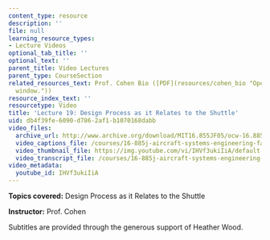 ```yaml
---
content_type: resource
description: ''
file: null
learning_resource_types:
- Lecture Videos
optional_tab_title: ''
optional_text: ''
parent_title: Video Lectures
parent_type: CourseSection
related_resources_text: Prof. Cohen Bio ([PDF](resources/cohen_bio "Open in a new
  window."))
resource_index_text: ''
resourcetype: Video
title: 'Lecture 19: Design Process as it Relates to the Shuttle'
uid: db4f39fe-6090-d786-2af1-b1070168dabb
video_files:
  archive_url: http://www.archive.org/download/MIT16.855JF05/ocw-16.885-17nov2005-220k.mp4
  video_captions_file: /courses/16-885j-aircraft-systems-engineering-fall-2005/ae6d0fc0fa1b57a1b5f9d268c748529d_IHVf3ukiIiA.vtt
  video_thumbnail_file: https://img.youtube.com/vi/IHVf3ukiIiA/default.jpg
  video_transcript_file: /courses/16-885j-aircraft-systems-engineering-fall-2005/b70b203236aded3d16da1692f54f3717_IHVf3ukiIiA.pdf
video_metadata:
  youtube_id: IHVf3ukiIiA
---
```


**Topics covered:** Design Process as it Relates to the Shuttle

**Instructor:** Prof. Cohen

Subtitles are provided through the generous support of Heather Wood.